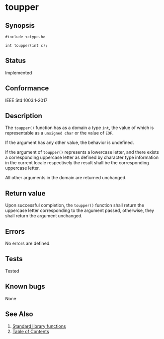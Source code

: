 # toupper

## Synopsis

`#include <ctype.h>`

`int toupper(int c);`

## Status

Implemented

## Conformance

IEEE Std 1003.1-2017

## Description

The `toupper()` function has as a domain a type `int`, the value of which is representable as a `unsigned char` or the
value of `EOF`.

If the argument has any other value, the behavior is undefined.

If the argument of `toupper()` represents a lowercase letter, and there exists a corresponding uppercase letter as
defined by character type information in the current locale respectively the result shall be the corresponding uppercase
letter.

All other arguments in the domain are returned unchanged.

## Return value

Upon successful completion, the `toupper()` function shall return the uppercase letter corresponding to the argument
passed, otherwise, they shall return the argument unchanged.

## Errors

No errors are defined.

## Tests

Tested

## Known bugs

None

## See Also

1. [Standard library functions](../index.md)
2. [Table of Contents](../../../index.md)
